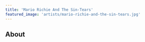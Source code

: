 ```yaml
---
title: 'Mario Richie And The Sin-Tears'
featured_image: 'artists/mario-richie-and-the-sin-tears.jpg'
---
```


## About


